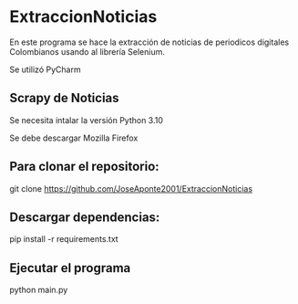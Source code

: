 # ExtraccionNoticias
En este programa se hace la extracción de noticias de periodicos digitales Colombianos usando al librería Selenium.

Se utilizó PyCharm

## Scrapy de Noticias
Se necesita intalar la versión Python 3.10

Se debe descargar Mozilla Firefox

## Para clonar el repositorio:
git clone https://github.com/JoseAponte2001/ExtraccionNoticias

## Descargar dependencias:
pip install -r requirements.txt

## Ejecutar el programa
python main.py
